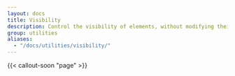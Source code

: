 ```yaml
---
layout: docs
title: Visibility
description: Control the visibility of elements, without modifying their display, with visibility utilities.
group: utilities
aliases:
  - "/docs/utilities/visibility/"
---
```


{{< callout-soon "page" >}}
